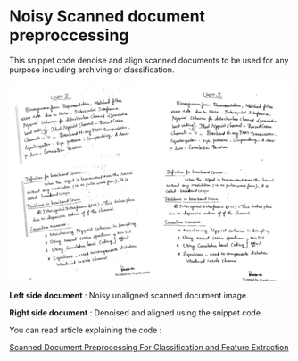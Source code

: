 


# Noisy Scanned document preproccessing
This snippet code denoise and align scanned documents to be used for any purpose including archiving or classification.

![ScannedDocumentPreprocessing](https://github.com/birddevelper/ScannedDocumentPreprocessing/raw/master/before_after.jpg)


**Left side document** : Noisy unaligned scanned document image.

**Right side document** : Denoised and aligned using the snippet code.


You can read article explaining the code :

[Scanned Document Preprocessing For Classification and Feature Extraction](https://mshaeri.com/blog/scanned-document-image-preprocessing-for-machine-learning-classification-feature-extraction/)